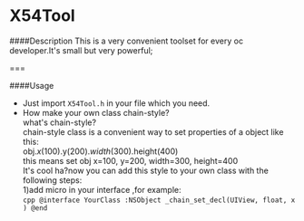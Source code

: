 # X54Tool

####Description
 This is a very convenient toolset for every oc developer.It's small but very powerful;
 
===

####Usage

  * Just import `X54Tool.h` in your file which you need.  
  * How make your own class chain-style?  
     what's chain-style? <br>
      chain-style class is a convenient way to set properties of a object like this:<br>
          obj.$x(100).$y(200).$width(300).$height(400)<br>
      this means set obj x=100, y=200, width=300, height=400<br>
      It's cool ha?now you can add this style to your own class with the following steps:<br>
        1)add micro in your interface ,for example:<br>
          ```cpp
         @interface YourClass :NSObject
         _chain_set_decl(UIView, float, x )
         @end
         ```
